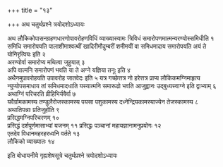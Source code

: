+++
title = "१३"

+++
अथ चतुर्थप्रश्ने त्रयोदशोऽध्यायः

अथ लौकिकोपासनग्रहणधारणोपावरोहणविधिं व्याख्यास्यामः
त्रिविधं समारोपणमात्मन्यरण्योस्समिधीति १  
समिधि समारोपयति
पालाशीमाश्वत्थीं खादिरीमौदुम्बरीं शमीमयीं वा
समिधमादाय समारोपयति अयं ते योनिरृत्वियः इति २  
अरण्योर्वा
समारोप्य मथित्वा जुहुयात् ३  
अपि वात्मनि समारोपणं भवति या
ते अग्ने यज्ञिया तनूः इति ४  
अथैनमुपावरोहयति उपावरोह जातवेदः इति ५
यत्र गच्छेत्तत्र नो हरेत्तत्र प्राप्य लौकिकमग्निमाहृत्य
न्युप्योपसमाधाय तां समिधमादधाति यस्यात्मनि समारूढो
भवति आजुह्वानः उद्बुध्यस्वाग्ने इति द्वाभ्याम् ६  
अथाग्निं परिचरति
व्रीहिभिर्यवैर्वा ७  
यवैर्ग्रामकामस्य तण्डुलैरोजस्कामस्य
पयसा पशुकामस्य दध्नेन्द्रियकामस्याज्येन तेजस्कामस्य ८  
अथातिपन्नाः
प्रतिजुहोति ९  
प्रसिद्धमग्निपरिचरणम् १०  
प्रसिद्धं
दर्शपूर्णमासाभ्यां यजनम् ११
प्रसिद्धः पञ्चानां महायज्ञानामनुप्रयोगः १२  
एतदेव
विधानमहरहरध्वनि वर्तते १३  
लौकिको व्याख्यातः १४  

इति बोधायनीये गृह्यशेषसूत्रे चतुर्थप्रश्ने त्रयोदशोऽध्यायः
